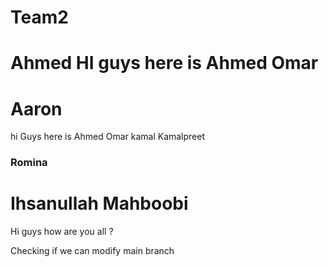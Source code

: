 # Team2

Ahmed
HI guys here is Ahmed Omar
=======
Aaron
=======
hi Guys here is Ahmed Omar
kamal
Kamalpreet

### Romina

# Ihsanullah Mahboobi

Hi guys how are you all ?

Checking if we can modify main branch
